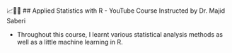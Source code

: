 📈👩‍💻 ## Applied Statistics with R - YouTube Course Instructed by Dr. Majid Saberi

- Throughout this course, I learnt various statistical analysis methods as well as a little machine learning in R.


